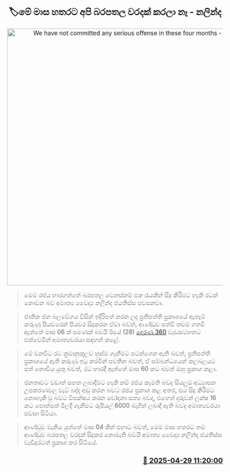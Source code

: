 <p align='center'><b><h2 align='center' title='We have not committed any serious offense in these four months - Nalinda'>🏷මේ මාස හතරට අපි බරපතල වරදක් කරලා නෑ - නලින්ද</h2></b></p>
<p align='center'><img src='https://helakuru.sgp1.cdn.digitaloceanspaces.com/esana/images/lib/nalinda-jayathissa-derana.jpg' width='600' alt='We have not committed any serious offense in these four months - Nalinda'></p>

> මෙම රජය භාරගත්තේ බරපතල වෙනස්කම් එක රැයකින් සිදු කිරිමට හැකි රටක් නොවන බව අමාත්‍ය වෛද්‍ය නලින්ද ජයතිස්ස පවසනවා.

> ජාතික ජන බලවේගය විසින් ඉදිරිපත් කරන ලද ප්‍රතිපත්ති ප්‍රකාශයේ ඇතැම් කරුණු පියවරෙන් පියවර සිදුකරන ඒවා බවත්, ආණ්ඩුව පත්වී තවම ගතවී ඇත්තේ මාස 06 ක් පමණක් බවයි ඊයේ (28) <a href='https://youtu.be/9MkF87uRQCI'>දෙරණ 360</a> වැඩසටහනට එක්වෙමින් අමාත්‍යවරයා සඳහන් කළේ.

> මේ වනවිට රට ක්‍රමානුකූලව හුස්ම ගැනීමට පටන්ගෙන ඇති බවත්, ප්‍රතිපත්ති ප්‍රකාශයේ ඇති කරුණු ඉටු කරමින් පවතින බවත්, ඒ සම්බන්ධයෙන් කලබලයට පත් නොවිය යුතු බවත්, රට භාරදී ඇත්තේ මාස 60 කට බවත් ඔහු ප්‍රකාශ කළා.

> ජනතාවට වඩාත් සහන ලබාදීමට හැකි නම් රජය කැමති බවද සියලුම අධ්‍යාපන උපකරණවල වැට් බද්ද අඩු කරන බවට රජය ප්‍රකාශ කළ අතර, එය සිදු කිරිමට නොහැකි වූ බවට විපක්ෂය කරන චෝදනා සත්‍ය බවද, එහෙත් දරුවන් ලක්ෂ 16 කට පොත්පත් මිලදී ගැනීමට රුපියල් 6000 බැගින් ලබාදී ඇති බවද අමාත්‍යවරයා පවසා සිටියා.

> ආණ්ඩුව මැනිය යුත්තේ මාස 04 කින් එහාට බවත්, මෙම මාස හතරට තම ආණ්ඩුව බරපතල වරදක් සිදුකර නොමැති බවයි අමාත්‍ය වෛද්‍ය නලින්ද ජයතිස්ස වැඩිදුරටත් ප්‍රකාශ කර සිටියේ.



<h3 align='right'><a href='https://www.helakuru.lk/esana/p/109652/'>📅 2025-04-29 11:20:00</a></h3>
